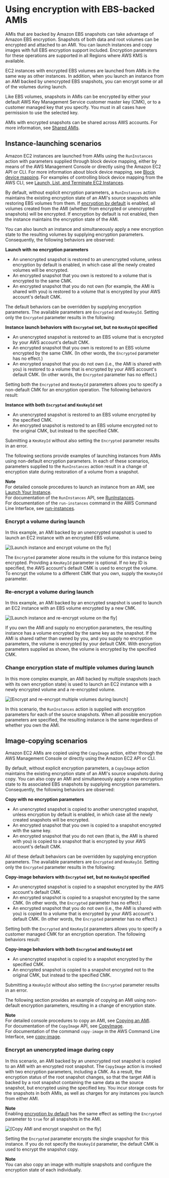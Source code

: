 # Using encryption with EBS\-backed AMIs<a name="AMIEncryption"></a>

AMIs that are backed by Amazon EBS snapshots can take advantage of Amazon EBS encryption\. Snapshots of both data and root volumes can be encrypted and attached to an AMI\. You can launch instances and copy images with full EBS encryption support included\. Encryption parameters for these operations are supported in all Regions where AWS KMS is available\.

EC2 instances with encrypted EBS volumes are launched from AMIs in the same way as other instances\. In addition, when you launch an instance from an AMI backed by unencrypted EBS snapshots, you can encrypt some or all of the volumes during launch\. 

Like EBS volumes, snapshots in AMIs can be encrypted by either your default AWS Key Management Service customer master key \(CMK\), or to a customer managed key that you specify\. You must in all cases have permission to use the selected key\.

AMIs with encrypted snapshots can be shared across AWS accounts\. For more information, see [Shared AMIs](https://docs.aws.amazon.com/AWSEC2/latest/UserGuide/sharing-amis.html)\.

## Instance\-launching scenarios<a name="AMI-encryption-launch"></a>

Amazon EC2 instances are launched from AMIs using the `RunInstances` action with parameters supplied through block device mapping, either by means of the AWS Management Console or directly using the Amazon EC2 API or CLI\. For more information about block device mapping, see [Block device mapping](https://docs.aws.amazon.com/AWSEC2/latest/UserGuide/block-device-mapping-concepts.html)\. For examples of controlling block device mapping from the AWS CLI, see [Launch, List, and Terminate EC2 Instances](https://docs.aws.amazon.com/cli/latest/userguide/cli-services-ec2-instances.html)\.

By default, without explicit encryption parameters, a `RunInstances` action maintains the existing encryption state of an AMI's source snapshots while restoring EBS volumes from them\. If [encryption by default](https://docs.aws.amazon.com/AWSEC2/latest/UserGuide/encryption-by-default.html) is enabled, all volumes created from the AMI \(whether from encrypted or unencrypted snapshots\) will be encrypted\. If encryption by default is not enabled, then the instance maintains the encryption state of the AMI\.

You can also launch an instance and simultaneously apply a new encryption state to the resulting volumes by supplying encryption parameters\. Consequently, the following behaviors are observed:

**Launch with no encryption parameters**
+ An unencrypted snapshot is restored to an unencrypted volume, unless encryption by default is enabled, in which case all the newly created volumes will be encrypted\.
+ An encrypted snapshot that you own is restored to a volume that is encrypted to the same CMK\.
+ An encrypted snapshot that you do not own \(for example, the AMI is shared with you\) is restored to a volume that is encrypted by your AWS account's default CMK\.

The default behaviors can be overridden by supplying encryption parameters\. The available parameters are `Encrypted` and `KmsKeyId`\. Setting only the `Encrypted` parameter results in the following:

**Instance launch behaviors with `Encrypted` set, but no `KmsKeyId` specified**
+ An unencrypted snapshot is restored to an EBS volume that is encrypted by your AWS account's default CMK\.
+ An encrypted snapshot that you own is restored to an EBS volume encrypted by the same CMK\. \(In other words, the `Encrypted` parameter has no effect\.\)
+ An encrypted snapshot that you do not own \(i\.e\., the AMI is shared with you\) is restored to a volume that is encrypted by your AWS account's default CMK\. \(In other words, the `Encrypted` parameter has no effect\.\)

Setting both the `Encrypted` and `KmsKeyId` parameters allows you to specify a non\-default CMK for an encryption operation\. The following behaviors result:

**Instance with both `Encrypted` and `KmsKeyId` set**
+ An unencrypted snapshot is restored to an EBS volume encrypted by the specified CMK\.
+ An encrypted snapshot is restored to an EBS volume encrypted not to the original CMK, but instead to the specified CMK\.

Submitting a `KmsKeyId` without also setting the `Encrypted` parameter results in an error\.

The following sections provide examples of launching instances from AMIs using non\-default encryption parameters\. In each of these scenarios, parameters supplied to the `RunInstances` action result in a change of encryption state during restoration of a volume from a snapshot\.

**Note**  
For detailed console procedures to launch an instance from an AMI, see [Launch Your Instance](https://docs.aws.amazon.com/AWSEC2/latest/UserGuide/LaunchingAndUsingInstances.html)\.  
For documentation of the `RunInstances` API, see [RunInstances](https://docs.aws.amazon.com/AWSEC2/latest/APIReference/API_RunInstances.html)\.  
For documentation of the `run-instances` command in the AWS Command Line Interface, see [run\-instances](https://docs.aws.amazon.com/cli/latest/reference/ec2/run-instances.html)\.

### Encrypt a volume during launch<a name="launch1"></a>

In this example, an AMI backed by an unencrypted snapshot is used to launch an EC2 instance with an encrypted EBS volume\.

![\[Launch instance and encrypt volume on the fly\]](http://docs.aws.amazon.com/AWSEC2/latest/UserGuide/images/ami-launch-convert.png)

The `Encrypted` parameter alone results in the volume for this instance being encrypted\. Providing a `KmsKeyId` parameter is optional\. If no key ID is specified, the AWS account's default CMK is used to encrypt the volume\. To encrypt the volume to a different CMK that you own, supply the `KmsKeyId` parameter\. 

### Re\-encrypt a volume during launch<a name="launch2"></a>

In this example, an AMI backed by an encrypted snapshot is used to launch an EC2 instance with an EBS volume encrypted by a new CMK\. 

![\[Launch instance and re-encrypt volume on the fly\]](http://docs.aws.amazon.com/AWSEC2/latest/UserGuide/images/ami-launch-encrypted.png)

If you own the AMI and supply no encryption parameters, the resulting instance has a volume encrypted by the same key as the snapshot\. If the AMI is shared rather than owned by you, and you supply no encryption parameters, the volume is encrypted by your default CMK\. With encryption parameters supplied as shown, the volume is encrypted by the specified CMK\.

### Change encryption state of multiple volumes during launch<a name="launch3"></a>

In this more complex example, an AMI backed by multiple snapshots \(each with its own encryption state\) is used to launch an EC2 instance with a newly encrypted volume and a re\-encrypted volume\.

![\[Encrypt and re-encrypt multiple volumes during launch\]](http://docs.aws.amazon.com/AWSEC2/latest/UserGuide/images/ami-launch-mixed.png)

In this scenario, the `RunInstances` action is supplied with encryption parameters for each of the source snapshots\. When all possible encryption parameters are specified, the resulting instance is the same regardless of whether you own the AMI\.

## Image\-copying scenarios<a name="AMI-encryption-copy"></a>

Amazon EC2 AMIs are copied using the `CopyImage` action, either through the AWS Management Console or directly using the Amazon EC2 API or CLI\.

By default, without explicit encryption parameters, a `CopyImage` action maintains the existing encryption state of an AMI's source snapshots during copy\. You can also copy an AMI and simultaneously apply a new encryption state to its associated EBS snapshots by supplying encryption parameters\. Consequently, the following behaviors are observed:

**Copy with no encryption parameters**
+ An unencrypted snapshot is copied to another unencrypted snapshot, unless encryption by default is enabled, in which case all the newly created snapshots will be encrypted\.
+ An encrypted snapshot that you own is copied to a snapshot encrypted with the same key\.
+ An encrypted snapshot that you do not own \(that is, the AMI is shared with you\) is copied to a snapshot that is encrypted by your AWS account's default CMK\.

All of these default behaviors can be overridden by supplying encryption parameters\. The available parameters are `Encrypted` and `KmsKeyId`\. Setting only the `Encrypted` parameter results in the following:

**Copy\-image behaviors with `Encrypted` set, but no `KmsKeyId` specified**
+ An unencrypted snapshot is copied to a snapshot encrypted by the AWS account's default CMK\.
+ An encrypted snapshot is copied to a snapshot encrypted by the same CMK\. \(In other words, the `Encrypted` parameter has no effect\.\)
+ An encrypted snapshot that you do not own \(i\.e\., the AMI is shared with you\) is copied to a volume that is encrypted by your AWS account's default CMK\. \(In other words, the `Encrypted` parameter has no effect\.\)

Setting both the `Encrypted` and `KmsKeyId` parameters allows you to specify a customer managed CMK for an encryption operation\. The following behaviors result:

**Copy\-image behaviors with both `Encrypted` and `KmsKeyId` set**
+ An unencrypted snapshot is copied to a snapshot encrypted by the specified CMK\.
+ An encrypted snapshot is copied to a snapshot encrypted not to the original CMK, but instead to the specified CMK\.

Submitting a `KmsKeyId` without also setting the `Encrypted` parameter results in an error\.

The following section provides an example of copying an AMI using non\-default encryption parameters, resulting in a change of encryption state\.

**Note**  
For detailed console procedures to copy an AMI, see [Copying an AMI](https://docs.aws.amazon.com/AWSEC2/latest/UserGuide/CopyingAMIs.html)\.  
For documentation of the `CopyImage` API, see [CopyImage](https://docs.aws.amazon.com/AWSEC2/latest/APIReference/API_CopyImage.html)\.  
For documentation of the command `copy-image` in the AWS Command Line Interface, see [copy\-image](https://docs.aws.amazon.com/cli/latest/reference/ec2/copy-image.html)\.

### Encrypt an unencrypted image during copy<a name="copy-unencrypted-to-encrypted"></a>

In this scenario, an AMI backed by an unencrypted root snapshot is copied to an AMI with an encrypted root snapshot\. The `CopyImage` action is invoked with two encryption parameters, including a CMK\. As a result, the encryption status of the root snapshot changes, so that the target AMI is backed by a root snapshot containing the same data as the source snapshot, but encrypted using the specified key\. You incur storage costs for the snapshots in both AMIs, as well as charges for any instances you launch from either AMI\.

**Note**  
Enabling [encryption by default](EBSEncryption.md#encryption-by-default) has the same effect as setting the `Encrypted` parameter to `true` for all snapshots in the AMI\.

![\[Copy AMI and encrypt snapshot on the fly\]](http://docs.aws.amazon.com/AWSEC2/latest/UserGuide/images/ami-to-ami-convert.png)

Setting the `Encrypted` parameter encrypts the single snapshot for this instance\. If you do not specify the `KmsKeyId` parameter, the default CMK is used to encrypt the snapshot copy\.

**Note**  
You can also copy an image with multiple snapshots and configure the encryption state of each individually\.